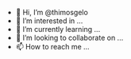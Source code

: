 - 👋 Hi, I’m @thimosgelo
- 👀 I’m interested in ...
- 🌱 I’m currently learning ...
- 💞️ I’m looking to collaborate on ...
- 📫 How to reach me ...

<!---
thimosgelo/thimosgelo is a ✨ special ✨ repository because its `README.md` (this file) appears on your GitHub profile.
You can click the Preview link to take a look at your changes.
--->
